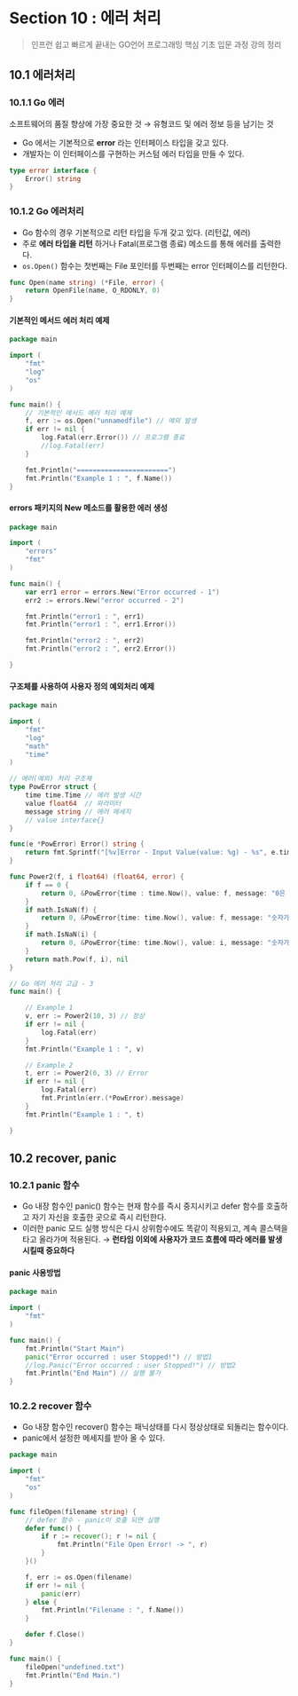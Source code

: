 # Section 10 : 에러 처리

> 인프런 쉽고 빠르게 끝내는 GO언어 프로그래밍 핵심 기초 입문 과정 강의 정리 

## 10.1 에러처리
### 10.1.1 Go 에러
소프트웨어의 품질 향상에 가장 중요한 것 → 유형코드 및 에러 정보 등을 남기는 것
- Go 에서는 기본적으로 **error** 라는 인터페이스 타입을 갖고 있다.
- 개발자는 이 인터페이스를 구현하는 커스텀 에러 타입을 만들 수 있다.

```go
type error interface {
    Error() string
}
```

### 10.1.2 Go 에러처리
- Go 함수의 경우 기본적으로 리턴 타입을 두개 갖고 있다. (리턴값, 에러)
- 주로 **에러 타입을 리턴** 하거나 Fatal(프로그램 종료) 메소드를 통해 에러를 출력한다.
- `os.Open()` 함수는 첫번째는 File 포인터를 두번째는 error 인터페이스를 리턴한다.

```go
func Open(name string) (*File, error) {
	return OpenFile(name, O_RDONLY, 0)
}
```

#### 기본적인 메서드 에러 처리 예제

```go
package main

import (
	"fmt"
	"log"
	"os"
)

func main() {
	// 기본적인 메서드 에러 처리 예제
	f, err := os.Open("unnamedfile") // 예외 발생
	if err != nil {
		log.Fatal(err.Error()) // 프로그램 종료
		//log.Fatal(err)
	}

	fmt.Println("=======================")
	fmt.Println("Example 1 : ", f.Name())
}
```

#### errors 패키지의 New 메소드를 활용한 에러 생성

```go
package main

import (
	"errors"
	"fmt"
)

func main() {
	var err1 error = errors.New("Error occurred - 1")
	err2 := errors.New("error occurred - 2")

	fmt.Println("error1 : ", err1)
	fmt.Println("error1 : ", err1.Error())

	fmt.Println("error2 : ", err2)
	fmt.Println("error2 : ", err2.Error())

}
```

#### 구조체를 사용하여 사용자 정의 예외처리 예제

```go
package main

import (
	"fmt"
	"log"
	"math"
	"time"
)

// 에러(예외) 처리 구조체
type PowError struct {
	time time.Time // 에러 발생 시간
	value float64  // 파라미터
	message string // 에러 메세지
	// value interface{}
}

func(e *PowError) Error() string {
	return fmt.Sprintf("[%v]Error - Input Value(value: %g) - %s", e.time, e.value, e.message)
}

func Power2(f, i float64) (float64, error) {
	if f == 0 {
		return 0, &PowError{time : time.Now(), value: f, message: "0은 사용할 수 없습니다."}
	}
	if math.IsNaN(f) {
		return 0, &PowError{time: time.Now(), value: f, message: "숫자가 아닙니다."}
	}
	if math.IsNaN(i) {
		return 0, &PowError{time: time.Now(), value: i, message: "숫자가 아닙니다."}
	}
	return math.Pow(f, i), nil
}

// Go 에러 처리 고급 - 3
func main() {

	// Example 1
	v, err := Power2(10, 3) // 정상
	if err != nil {
		log.Fatal(err)
	}
	fmt.Println("Example 1 : ", v)

	// Example 2
	t, err := Power2(0, 3) // Error
	if err != nil {
		log.Fatal(err)
		fmt.Println(err.(*PowError).message)
	}
	fmt.Println("Example 1 : ", t)

}
```
## 10.2 recover, panic
### 10.2.1 panic 함수
- Go 내장 함수인 panic() 함수는 현재 함수를 즉시 중지시키고 defer 함수를 호출하고 자기 자신을 호출한 곳으로 즉시 리턴한다.
- 이러한 panic 모드 실행 방식은 다시 상위함수에도 똑같이 적용되고, 계속 콜스택을 타고 올라가며 적용된다. → **런타임 이외에 사용자가 코드 흐름에 따라 에러를 발생 시킬때 중요하다**

#### panic 사용방법

```go
package main

import (
	"fmt"
)

func main() {
	fmt.Println("Start Main")
	panic("Error occurred : user Stopped!") // 방법1
	//log.Panic("Error occurred : user Stopped!") // 방법2
	fmt.Println("End Main")	// 실행 불가
}
```

### 10.2.2 recover 함수
- Go 내장 함수인 recover() 함수는 패닉상태를 다시 정상상태로 되돌리는 함수이다.
- panic에서 설정한 메세지를 받아 올 수 있다.

```go
package main

import (
	"fmt"
	"os"
)

func fileOpen(filename string) {
	// defer 함수 - panic이 호출 되면 실행
	defer func() {
		if r := recover(); r != nil {
			fmt.Println("File Open Error! -> ", r)
		}
	}()

	f, err := os.Open(filename)
	if err != nil {
		panic(err)
	} else {
		fmt.Println("Filename : ", f.Name())
	}

	defer f.Close()
}

func main() {
	fileOpen("undefined.txt")
	fmt.Println("End Main.")
}
```
